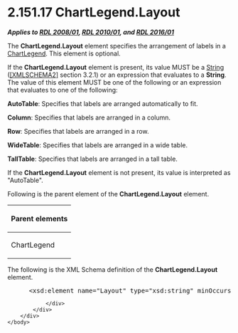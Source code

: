 <html dir="LTR" xmlns:mshelp="http://msdn.microsoft.com/mshelp" xmlns:ddue="http://ddue.schemas.microsoft.com/authoring/2003/5" xmlns:xlink="http://www.w3.org/1999/xlink" xmlns:tool="http://www.microsoft.com/tooltip">
    <head>
        <meta http-equiv="Content-Type" content="text/html; CHARSET=utf-8"></meta>
        <meta name="save" content="history"></meta>
        <title>2.151.17 ChartLegend.Layout</title>
        <xml>
            <mshelp:toctitle title="2.151.17 ChartLegend.Layout"></mshelp:toctitle>
            <mshelp:rltitle title="[MS-RDL]: ChartLegend.Layout"></mshelp:rltitle>
            <mshelp:keyword index="A" term="7e8d89ac-50e1-4aaf-b9ec-985f3d03bab9"></mshelp:keyword>
            <mshelp:attr name="DCSext.ContentType" value="open specification"></mshelp:attr>
            <mshelp:attr name="AssetID" value="7e8d89ac-50e1-4aaf-b9ec-985f3d03bab9"></mshelp:attr>
            <mshelp:attr name="TopicType" value="kbRef"></mshelp:attr>
            <mshelp:attr name="DCSext.Title" value="[MS-RDL]: ChartLegend.Layout" />
        </xml>
    </head>
    <body>
        <div id="header">
            <h1 class="heading">2.151.17 ChartLegend.Layout</h1>
        </div>
        <div id="mainSection">
            <div id="mainBody">
                <div id="allHistory" class="saveHistory"></div>
                <div id="sectionSection0" class="section" name="collapseableSection">
                    

<p><b><i>Applies to </i></b><a href="1e855f94-4617-47e4-b89e-0856c6cb420f.html"><b><i>RDL 2008/01</i></b></a><b><i>,
</i></b><a href="3428e690-a348-4ec7-8a6a-8efb42d2cdee.html"><b><i>RDL 2010/01</i></b></a><b><i>,
and </i></b><a href="52ce3983-2bfc-4e72-9359-42aaf5fe4509.html"><b><i>RDL 2016/01</i></b></a></p>

<p>The <b>ChartLegend.Layout</b> element specifies the
arrangement of labels in a <a href="68a0757c-8f1a-42b9-9473-ccedd40029fb.html">ChartLegend</a>.
This element is optional. </p>

<p>If the <b>ChartLegend.Layout</b> element is present, its
value MUST be a <a href="1ed81ef3-a683-45e3-aaad-bd2bbe71bc3d.html">String</a>
(<a href="https://go.microsoft.com/fwlink/?LinkId=90610">[XMLSCHEMA2]</a>
section 3.2.1) or an expression that evaluates to a <b>String</b>. The value of
this element MUST be one of the following or an expression that evaluates to
one of the following:</p>

<p><b>AutoTable</b>: Specifies that labels are arranged
automatically to fit.</p>

<p><b>Column</b>: Specifies that labels are arranged in
a column.</p>

<p><b>Row</b>: Specifies that labels are arranged in a
row.</p>

<p><b>WideTable</b>: Specifies that labels are arranged
in a wide table.</p>

<p><b>TallTable</b>: Specifies that labels are arranged
in a tall table.</p>

<p>If the <b>ChartLegend.Layout</b> element is not present, its
value is interpreted as &quot;AutoTable&quot;.</p>

<p>Following is the parent element of the <b>ChartLegend.Layout</b>
element.</p>

<table>
 <thead>
  <tr>
   <th>
   <p>Parent elements</p>
   </th>
  </tr>
 </thead>
 <tr>
  <td>
  <p>ChartLegend</p>
  </td>
 </tr>
</table>

<p>The following is the XML Schema definition of the <b>ChartLegend.Layout</b>
element.</p>

<dl>
<dd>
<div><pre> &lt;xsd:element name=&quot;Layout&quot; type=&quot;xsd:string&quot; minOccurs=&quot;0&quot; /&gt;
</pre></div>
</dd></dl>


                </div>
            </div>
        </div>
    </body>
</html>